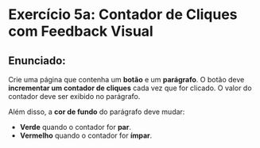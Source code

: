 # Exercício 5a: Contador de Cliques com Feedback Visual

## Enunciado:
Crie uma página que contenha um **botão** e um **parágrafo**. O botão deve **incrementar um contador de cliques** cada vez que for clicado. O valor do contador deve ser exibido no parágrafo. 

Além disso, a **cor de fundo** do parágrafo deve mudar:
- **Verde** quando o contador for **par**.
- **Vermelho** quando o contador for **ímpar**.
